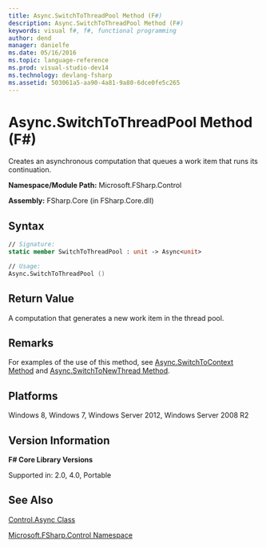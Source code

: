 ```yaml
---
title: Async.SwitchToThreadPool Method (F#)
description: Async.SwitchToThreadPool Method (F#)
keywords: visual f#, f#, functional programming
author: dend
manager: danielfe
ms.date: 05/16/2016
ms.topic: language-reference
ms.prod: visual-studio-dev14
ms.technology: devlang-fsharp
ms.assetid: 503061a5-aa90-4a81-9a80-6dce0fe5c265 
---
```


# Async.SwitchToThreadPool Method (F#)

Creates an asynchronous computation that queues a work item that runs its continuation.

**Namespace/Module Path:** Microsoft.FSharp.Control

**Assembly:** FSharp.Core (in FSharp.Core.dll)


## Syntax

```fsharp
// Signature:
static member SwitchToThreadPool : unit -> Async<unit>

// Usage:
Async.SwitchToThreadPool ()
```

## Return Value

A computation that generates a new work item in the thread pool.

## Remarks
For examples of the use of this method, see [Async.SwitchToContext Method](Async.SwitchToContext-Method-%5BFSharp%5D.md) and [Async.SwitchToNewThread Method](Async.SwitchToNewThread-Method-%5BFSharp%5D.md).

## Platforms
Windows 8, Windows 7, Windows Server 2012, Windows Server 2008 R2


## Version Information
**F# Core Library Versions**

Supported in: 2.0, 4.0, Portable

## See Also
[Control.Async Class](Control.Async-Class-%5BFSharp%5D.md)

[Microsoft.FSharp.Control Namespace](Microsoft.FSharp.Control-Namespace-%5BFSharp%5D.md)